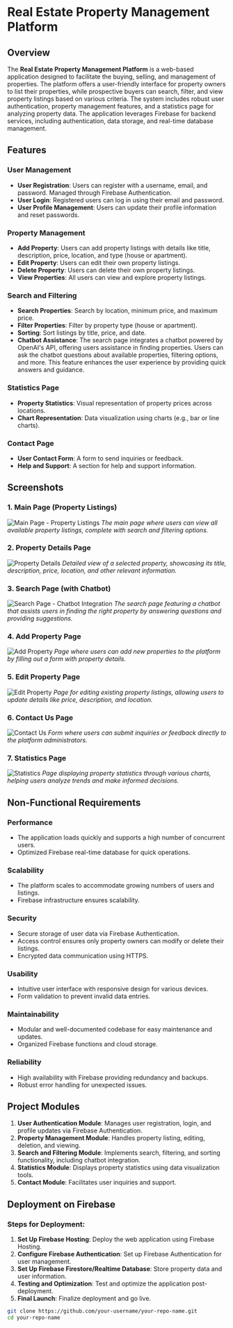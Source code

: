 # Real Estate Property Management Platform

## Overview

The **Real Estate Property Management Platform** is a web-based application designed to facilitate the buying, selling, and management of properties. The platform offers a user-friendly interface for property owners to list their properties, while prospective buyers can search, filter, and view property listings based on various criteria. The system includes robust user authentication, property management features, and a statistics page for analyzing property data. The application leverages Firebase for backend services, including authentication, data storage, and real-time database management.

## Features

### User Management
- **User Registration**: Users can register with a username, email, and password. Managed through Firebase Authentication.
- **User Login**: Registered users can log in using their email and password.
- **User Profile Management**: Users can update their profile information and reset passwords.

### Property Management
- **Add Property**: Users can add property listings with details like title, description, price, location, and type (house or apartment).
- **Edit Property**: Users can edit their own property listings.
- **Delete Property**: Users can delete their own property listings.
- **View Properties**: All users can view and explore property listings.

### Search and Filtering
- **Search Properties**: Search by location, minimum price, and maximum price.
- **Filter Properties**: Filter by property type (house or apartment).
- **Sorting**: Sort listings by title, price, and date.
- **Chatbot Assistance**: The search page integrates a chatbot powered by OpenAI's API, offering users assistance in finding properties. Users can ask the chatbot questions about available properties, filtering options, and more. This feature enhances the user experience by providing quick answers and guidance.

### Statistics Page
- **Property Statistics**: Visual representation of property prices across locations.
- **Chart Representation**: Data visualization using charts (e.g., bar or line charts).

### Contact Page
- **User Contact Form**: A form to send inquiries or feedback.
- **Help and Support**: A section for help and support information.

## Screenshots

### 1. Main Page (Property Listings)
![Main Page - Property Listings](imgs/mainPage.jpg)
*The main page where users can view all available property listings, complete with search and filtering options.*

### 2. Property Details Page
![Property Details](imgs/DetailsPage.jpg)
*Detailed view of a selected property, showcasing its title, description, price, location, and other relevant information.*

### 3. Search Page (with Chatbot)
![Search Page - Chatbot Integration](imgs/SearchPage.jpg)
*The search page featuring a chatbot that assists users in finding the right property by answering questions and providing suggestions.*

### 4. Add Property Page
![Add Property](imgs/AddHousePage.jpg)
*Page where users can add new properties to the platform by filling out a form with property details.*

### 5. Edit Property Page
![Edit Property](imgs/EditDetailsPage.jpg)
*Page for editing existing property listings, allowing users to update details like price, description, and location.*

### 6. Contact Us Page
![Contact Us](imgs/ContactPage.jpg)
*Form where users can submit inquiries or feedback directly to the platform administrators.*

### 7. Statistics Page
![Statistics](imgs/StatisticsPage.jpg)
*Page displaying property statistics through various charts, helping users analyze trends and make informed decisions.*

## Non-Functional Requirements

### Performance
- The application loads quickly and supports a high number of concurrent users.
- Optimized Firebase real-time database for quick operations.

### Scalability
- The platform scales to accommodate growing numbers of users and listings.
- Firebase infrastructure ensures scalability.

### Security
- Secure storage of user data via Firebase Authentication.
- Access control ensures only property owners can modify or delete their listings.
- Encrypted data communication using HTTPS.

### Usability
- Intuitive user interface with responsive design for various devices.
- Form validation to prevent invalid data entries.

### Maintainability
- Modular and well-documented codebase for easy maintenance and updates.
- Organized Firebase functions and cloud storage.

### Reliability
- High availability with Firebase providing redundancy and backups.
- Robust error handling for unexpected issues.

## Project Modules

1. **User Authentication Module**: Manages user registration, login, and profile updates via Firebase Authentication.
2. **Property Management Module**: Handles property listing, editing, deletion, and viewing.
3. **Search and Filtering Module**: Implements search, filtering, and sorting functionality, including chatbot integration.
4. **Statistics Module**: Displays property statistics using data visualization tools.
5. **Contact Module**: Facilitates user inquiries and support.

## Deployment on Firebase

### Steps for Deployment:

1. **Set Up Firebase Hosting**: Deploy the web application using Firebase Hosting.
2. **Configure Firebase Authentication**: Set up Firebase Authentication for user management.
3. **Set Up Firebase Firestore/Realtime Database**: Store property data and user information.
4. **Testing and Optimization**: Test and optimize the application post-deployment.
5. **Final Launch**: Finalize deployment and go live.


```bash
git clone https://github.com/your-username/your-repo-name.git
cd your-repo-name
